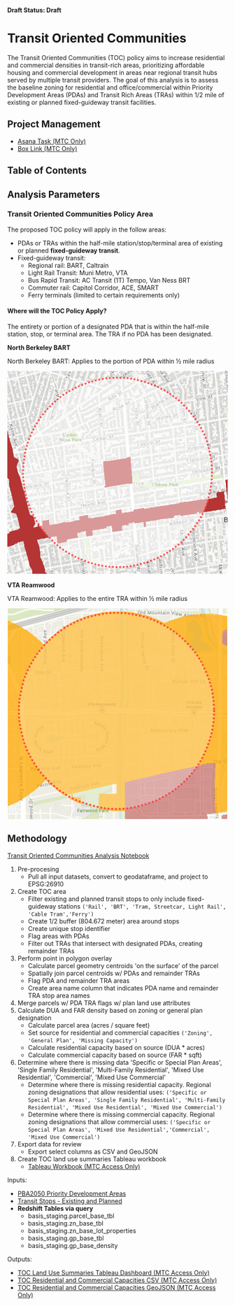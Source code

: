 **Draft Status: Draft**

# Transit Oriented Communities

The Transit Oriented Communities (TOC) policy aims to increase residential and commercial densities in transit-rich areas, prioritizing affordable housing and commercial development in areas near regional transit hubs served by multiple transit providers. The goal of this analysis is to assess the baseline zoning for residential and office/commercial within Priority Development Areas (PDAs) and Transit Rich Areas (TRAs) within 1/2 mile of existing or planned fixed-guideway transit facilities. 

## Project Management 

- [Asana Task (MTC Only)](https://app.asana.com/0/304776046055605/1202042875475784/f)
- [Box Link (MTC Only)](https://mtcdrive.box.com/s/z4gzf4maxwrl25a6pelu0bjzlb8mc5a4)

## Table of Contents

## Analysis Parameters

### Transit Oriented Communities Policy Area

The proposed TOC policy will apply in the follow areas:

- PDAs or TRAs within the half-mile station/stop/terminal area of existing or planned **fixed-guideway transit**. 
- Fixed-guideway transit:
    - Regional rail: BART, Caltrain
    - Light Rail Transit: Muni Metro, VTA
    - Bus Rapid Transit: AC Transit (1T) Tempo, Van Ness BRT
    - Commuter rail: Capitol Corridor, ACE, SMART
    - Ferry terminals (limited to certain requirements only)

#### Where will the TOC Policy Apply?
The entirety or portion of a designated PDA that is within the half-mile station, stop, or terminal area. The TRA if no PDA has been designated. 

**North Berkeley BART**

North Berkeley BART: Applies to the portion of PDA within ½ mile radius

![](images/north_berkeley_bart.png)

**VTA Reamwood**

VTA Reamwood: Applies to the entire TRA within ½ mile radius

![](images/vta_reamwood.png)

## Methodology

[Transit Oriented Communities Analysis Notebook](Transit_Oriented_Communities_Analysis.ipynb)

1. Pre-procesing
    - Pull all input datasets, convert to geodataframe, and project to EPSG:26910
2. Create TOC area
    - Filter existing and planned transit stops to only include fixed-guideway stations `('Rail', 'BRT', 'Tram, Streetcar, Light Rail', 'Cable Tram','Ferry')`
    - Create 1/2 buffer (804.672 meter) area around stops
    - Create unique stop identifier
    - Flag areas with PDAs 
    - Filter out TRAs that intersect with designated PDAs, creating remainder TRAs
3. Perform point in polygon overlay
    - Calculate parcel geometry centroids 'on the surface' of the parcel
    - Spatially join parcel centroids w/ PDAs and remainder TRAs
    - Flag PDA and remainder TRA areas
    - Create area name column that indicates PDA name and remainder TRA stop area names
4. Merge parcels w/ PDA TRA flags w/ plan land use attributes
5. Calculate DUA and FAR density based on zoning or general plan designation
    - Calculate parcel area (acres / square feet)
    - Set source for residential and commercial capacities `('Zoning', 'General Plan', 'Missing Capacity')`
    - Calculate residential capacity based on source (DUA * acres)
    - Calculate commercial capacity based on source (FAR * sqft)
6. Determine where there is missing data
'Specific or Special Plan Areas',
    'Single Family Residential',
    'Multi-Family Residential',
    'Mixed Use Residential',
    'Commercial',
    'Mixed Use Commercial'
    - Determine where there is missing residential capacity. Regional zoning designations that allow residential uses: `('Specific or Special Plan Areas', 'Single Family Residential', 'Multi-Family Residential', 'Mixed Use Residential', 'Mixed Use Commercial')`
    - Determine where there is missing commercial capacity. Regional zoning designations that allow commercial uses: `('Specific or Special Plan Areas', 'Mixed Use Residential','Commercial', 'Mixed Use Commercial')` 
7. Export data for review
    - Export select columns as CSV and GeoJSON
8. Create TOC land use summaries Tableau workbook
    - [Tableau Workbook (MTC Access Only)](https://mtcdrive.box.com/s/pse3mlwq3y194vkjlspgep9gjkqcfisy)

Inputs:
- [PBA2050 Priority Development Areas](https://arcgis.ad.mtc.ca.gov/portal/home/item.html?id=85043289ac774a928e4628aa904a317c#overview)
- [Transit Stops - Existing and Planned](https://arcgis.ad.mtc.ca.gov/portal/home/item.html?id=a4e761b25425464e978829db4c3563dc)
- **Redshift Tables via query**
    - basis_staging.parcel_base_tbl
    - basis_staging.zn_base_tbl
    - basis_staging.zn_base_lot_properties
    - basis_staging.gp_base_tbl
    - basis_staging.gp_base_density

Outputs:
- [TOC Land Use Summaries Tableau Dashboard (MTC Access Only)](https://10ay.online.tableau.com/t/metropolitantransportationcommission/views/TransitOrientedCommunitiesLandUseSummaries/ResidentialandCommercialCapacitybyJurisdiction?:showAppBanner=false&:origin=viz_share_link&:display_count=n&:showVizHome=n)
- [TOC Residential and Commercial Capacities CSV (MTC Access Only)](https://mtcdrive.box.com/s/6tv583axa8jmgrzcsiuyio7phs09zbi9)
- [TOC Residential and Commercial Capacities GeoJSON (MTC Access Only)](https://mtcdrive.box.com/s/htzptkiwws90qxnxjwyysgay4ap967wh)